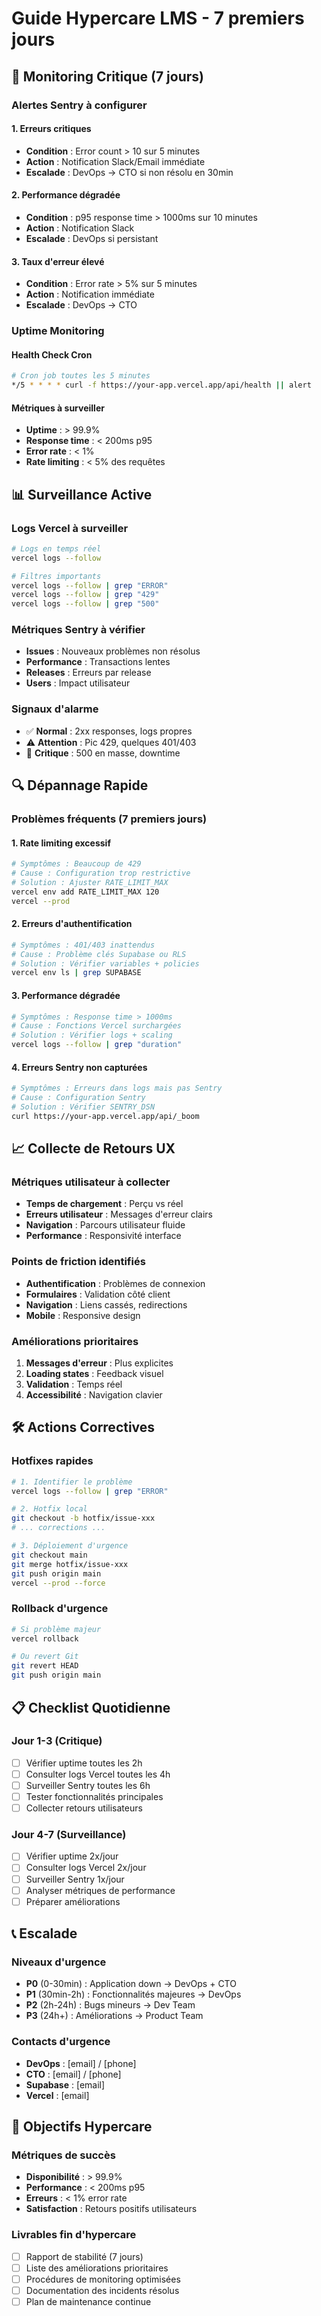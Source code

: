 # Guide Hypercare LMS - 7 premiers jours

## 🚨 Monitoring Critique (7 jours)

### **Alertes Sentry à configurer**

#### **1. Erreurs critiques**
- **Condition** : Error count > 10 sur 5 minutes
- **Action** : Notification Slack/Email immédiate
- **Escalade** : DevOps → CTO si non résolu en 30min

#### **2. Performance dégradée**
- **Condition** : p95 response time > 1000ms sur 10 minutes
- **Action** : Notification Slack
- **Escalade** : DevOps si persistant

#### **3. Taux d'erreur élevé**
- **Condition** : Error rate > 5% sur 5 minutes
- **Action** : Notification immédiate
- **Escalade** : DevOps → CTO

### **Uptime Monitoring**

#### **Health Check Cron**
```bash
# Cron job toutes les 5 minutes
*/5 * * * * curl -f https://your-app.vercel.app/api/health || alert
```

#### **Métriques à surveiller**
- **Uptime** : > 99.9%
- **Response time** : < 200ms p95
- **Error rate** : < 1%
- **Rate limiting** : < 5% des requêtes

## 📊 Surveillance Active

### **Logs Vercel à surveiller**
```bash
# Logs en temps réel
vercel logs --follow

# Filtres importants
vercel logs --follow | grep "ERROR"
vercel logs --follow | grep "429"
vercel logs --follow | grep "500"
```

### **Métriques Sentry à vérifier**
- **Issues** : Nouveaux problèmes non résolus
- **Performance** : Transactions lentes
- **Releases** : Erreurs par release
- **Users** : Impact utilisateur

### **Signaux d'alarme**
- ✅ **Normal** : 2xx responses, logs propres
- ⚠️ **Attention** : Pic 429, quelques 401/403
- 🚨 **Critique** : 500 en masse, downtime

## 🔍 Dépannage Rapide

### **Problèmes fréquents (7 premiers jours)**

#### **1. Rate limiting excessif**
```bash
# Symptômes : Beaucoup de 429
# Cause : Configuration trop restrictive
# Solution : Ajuster RATE_LIMIT_MAX
vercel env add RATE_LIMIT_MAX 120
vercel --prod
```

#### **2. Erreurs d'authentification**
```bash
# Symptômes : 401/403 inattendus
# Cause : Problème clés Supabase ou RLS
# Solution : Vérifier variables + policies
vercel env ls | grep SUPABASE
```

#### **3. Performance dégradée**
```bash
# Symptômes : Response time > 1000ms
# Cause : Fonctions Vercel surchargées
# Solution : Vérifier logs + scaling
vercel logs --follow | grep "duration"
```

#### **4. Erreurs Sentry non capturées**
```bash
# Symptômes : Erreurs dans logs mais pas Sentry
# Cause : Configuration Sentry
# Solution : Vérifier SENTRY_DSN
curl https://your-app.vercel.app/api/_boom
```

## 📈 Collecte de Retours UX

### **Métriques utilisateur à collecter**
- **Temps de chargement** : Perçu vs réel
- **Erreurs utilisateur** : Messages d'erreur clairs
- **Navigation** : Parcours utilisateur fluide
- **Performance** : Responsivité interface

### **Points de friction identifiés**
- **Authentification** : Problèmes de connexion
- **Formulaires** : Validation côté client
- **Navigation** : Liens cassés, redirections
- **Mobile** : Responsive design

### **Améliorations prioritaires**
1. **Messages d'erreur** : Plus explicites
2. **Loading states** : Feedback visuel
3. **Validation** : Temps réel
4. **Accessibilité** : Navigation clavier

## 🛠️ Actions Correctives

### **Hotfixes rapides**
```bash
# 1. Identifier le problème
vercel logs --follow | grep "ERROR"

# 2. Hotfix local
git checkout -b hotfix/issue-xxx
# ... corrections ...

# 3. Déploiement d'urgence
git checkout main
git merge hotfix/issue-xxx
git push origin main
vercel --prod --force
```

### **Rollback d'urgence**
```bash
# Si problème majeur
vercel rollback

# Ou revert Git
git revert HEAD
git push origin main
```

## 📋 Checklist Quotidienne

### **Jour 1-3 (Critique)**
- [ ] Vérifier uptime toutes les 2h
- [ ] Consulter logs Vercel toutes les 4h
- [ ] Surveiller Sentry toutes les 6h
- [ ] Tester fonctionnalités principales
- [ ] Collecter retours utilisateurs

### **Jour 4-7 (Surveillance)**
- [ ] Vérifier uptime 2x/jour
- [ ] Consulter logs Vercel 2x/jour
- [ ] Surveiller Sentry 1x/jour
- [ ] Analyser métriques de performance
- [ ] Préparer améliorations

## 📞 Escalade

### **Niveaux d'urgence**
- **P0** (0-30min) : Application down → DevOps + CTO
- **P1** (30min-2h) : Fonctionnalités majeures → DevOps
- **P2** (2h-24h) : Bugs mineurs → Dev Team
- **P3** (24h+) : Améliorations → Product Team

### **Contacts d'urgence**
- **DevOps** : [email] / [phone]
- **CTO** : [email] / [phone]
- **Supabase** : [email]
- **Vercel** : [email]

## 🎯 Objectifs Hypercare

### **Métriques de succès**
- **Disponibilité** : > 99.9%
- **Performance** : < 200ms p95
- **Erreurs** : < 1% error rate
- **Satisfaction** : Retours positifs utilisateurs

### **Livrables fin d'hypercare**
- [ ] Rapport de stabilité (7 jours)
- [ ] Liste des améliorations prioritaires
- [ ] Procédures de monitoring optimisées
- [ ] Documentation des incidents résolus
- [ ] Plan de maintenance continue
